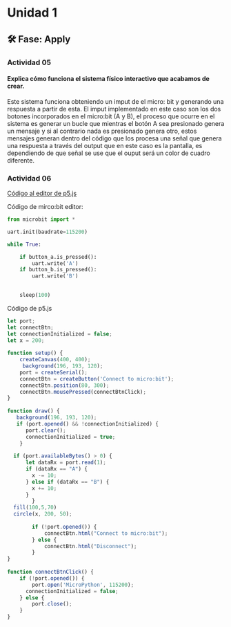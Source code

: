 # Unidad 1

## 🛠 Fase: Apply

### Actividad 05

#### Explica cómo funciona el sistema físico interactivo que acabamos de crear.
Este sistema funciona obteniendo un imput de el micro: bit y generando una respuesta a partir de esta. El imput implementado en este caso son los dos botones incorporados en el micro:bit (A y B), el proceso que ocurre en el sistema es generar un bucle que mientras el botón A sea presionado genera un mensaje y si al contrario nada es presionado genera otro, estos mensajes generan dentro del código que los procesa una señal que genera una respuesta a través del output que en este caso es la pantalla, es dependiendo de que señal se use que el ouput será un color de cuadro diferente.

### Actividad 06
[Código al editor de p5.js](https://editor.p5js.org/Almos21/sketches/SdAkdeTqZ)

Código de mirco:bit editor:
``` py
from microbit import *

uart.init(baudrate=115200)

while True:

    if button_a.is_pressed():
        uart.write('A')
    if button_b.is_pressed():
        uart.write('B')
    

    sleep(100)
```
Código de p5.js
``` js
let port;
let connectBtn;
let connectionInitialized = false;
let x = 200;
 
function setup() {
    createCanvas(400, 400);
     background(196, 193, 120);
    port = createSerial();
    connectBtn = createButton('Connect to micro:bit');
    connectBtn.position(80, 300);
    connectBtn.mousePressed(connectBtnClick);
}
 
function draw() {
   background(196, 193, 120);
   if (port.opened() && !connectionInitialized) {
      port.clear();
      connectionInitialized = true;
    }
 
  if (port.availableBytes() > 0) {
      let dataRx = port.read(1);
      if (dataRx == "A") {
        x -= 10;
      } else if (dataRx == "B") {
        x += 10;
      }
        }
  fill(100,5,70) 
  circle(x, 200, 50);
 
        if (!port.opened()) {
            connectBtn.html("Connect to micro:bit");
        } else {
            connectBtn.html("Disconnect");
        }
}
 
function connectBtnClick() {
    if (!port.opened()) {
        port.open('MicroPython', 115200);
      connectionInitialized = false;
    } else {
        port.close();
    }
}
```
